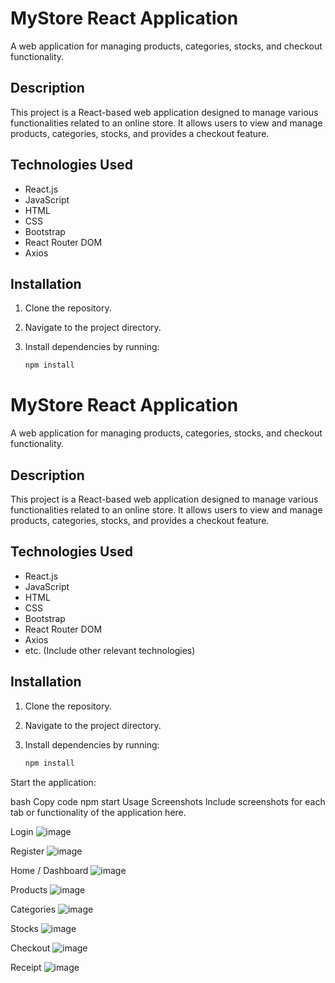 # MyStore React Application

A web application for managing products, categories, stocks, and checkout functionality.

## Description

This project is a React-based web application designed to manage various functionalities related to an online store. It allows users to view and manage products, categories, stocks, and provides a checkout feature.

## Technologies Used

- React.js
- JavaScript
- HTML
- CSS
- Bootstrap
- React Router DOM
- Axios

## Installation

1. Clone the repository.
2. Navigate to the project directory.
3. Install dependencies by running:

   ```bash
   npm install

# MyStore React Application

A web application for managing products, categories, stocks, and checkout functionality.

## Description

This project is a React-based web application designed to manage various functionalities related to an online store. It allows users to view and manage products, categories, stocks, and provides a checkout feature.

## Technologies Used

- React.js
- JavaScript
- HTML
- CSS
- Bootstrap
- React Router DOM
- Axios
- etc. (Include other relevant technologies)

## Installation

1. Clone the repository.
2. Navigate to the project directory.
3. Install dependencies by running:

   ```bash
   npm install
Start the application:

bash
Copy code
npm start
Usage
Screenshots
Include screenshots for each tab or functionality of the application here.

Login
![image](https://github.com/LinukaAr/MyStore-React/assets/89442011/5a847236-119a-49b5-8db9-e4f6643ebc20)

Register
![image](https://github.com/LinukaAr/MyStore-React/assets/89442011/f0b83f94-a0f8-4dfb-93b9-11cc0bfa8912)

Home / Dashboard
![image](https://github.com/LinukaAr/MyStore-React/assets/89442011/0b5783f4-9bd3-48d0-8a96-e4dccbd85462)

Products
![image](https://github.com/LinukaAr/MyStore-React/assets/89442011/ad880954-359a-4c5e-9d17-68946531645b)

Categories
![image](https://github.com/LinukaAr/MyStore-React/assets/89442011/f304c04d-c29c-45e5-a898-f74c71741b26)

Stocks
![image](https://github.com/LinukaAr/MyStore-React/assets/89442011/66047f7d-4e57-47b7-ae93-4e86330e1624)

Checkout
![image](https://github.com/LinukaAr/MyStore-React/assets/89442011/689ab4d2-2384-4036-aa31-4384a24858f0)

Receipt
![image](https://github.com/LinukaAr/MyStore-React/assets/89442011/938fe87c-bce0-4537-9e20-2de8b1ef72cd)

